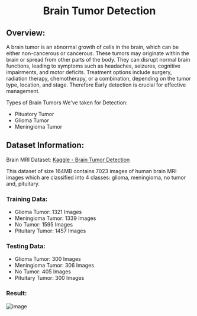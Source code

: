 # <center>Brain Tumor Detection</center>

## Overview:
A brain tumor is an abnormal growth of cells in the brain, which can be either non-cancerous or cancerous. These tumors may originate within the brain or spread from other parts of the body. They can disrupt normal brain functions, leading to symptoms such as headaches, seizures, cognitive impairments, and motor deficits. Treatment options include surgery, radiation therapy, chemotherapy, or a combination, depending on the tumor type, location, and stage. Therefore Early detection is crucial for effective management.

Types of Brain Tumors We've taken for Detection:
* Pituatory Tumor
* Glioma Tumor
* Meningioma Tumor

## Dataset Information:

Brain MRI Dataset: [Kaggle - Brain Tumor Detection](https://www.kaggle.com/datasets/masoudnickparvar/brain-tumor-mri-dataset)

This dataset of size 164MB contains 7023 images of human brain MRI images which are classified into 4 classes: glioma, meningioma, no tumor and, pituitary.

### Training Data:

   * Glioma Tumor: 1321 Images
   * Meningioma Tumor: 1339 Images
   * No Tumor: 1595 Images
   * Pituitary Tumor: 1457 Images
   
### Testing Data:

   * Glioma Tumor: 300 Images
   * Meningioma Tumor: 306 Images
   * No Tumor: 405 Images
   * Pituitary Tumor: 300 Images
     
### Result:

![image](https://github.com/user-attachments/assets/8ff4d239-2631-4ddb-9ab7-ae053d537897)
